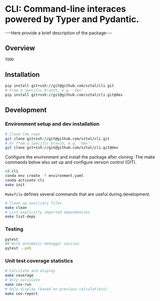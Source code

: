 # CLI: Command-line interaces powered by Typer and Pydantic.

---Here provide a brief description of the package---

## Overview

```bash
TOOD
```

## Installation

```bash
pip install git+ssh://git@github.com/sztal/cli.git
# From a specific branch, e.g. 'dev'
pip install git+ssh://git@github.com/sztal/cli.git@dev
```




## Development

### Environment setup and dev installation

```bash
# Clone the repo
git clone git+ssh://git@github.com/sztal/cli.git
# Or from a specific branch, e.g. 'dev'
git clone git+ssh://git@github.com/sztal/cli.git@dev
```

Configure the environment and install the package after cloning.
The make commands below also set up and configure version control (GIT).

```bash
cd cli
conda env create -f environment.yaml
conda activate cli
make init
```

`Makefile` defines several commands that are useful during development.

```bash
# Clean up auxiliary files
make clean
# List explicitly imported dependencies
make list-deps
```

### Testing

```bash
pytest
## With automatic debugger session
pytest --pdb
```

### Unit test coverage statistics

```bash
# Calculate and display
make coverage
# Only calculate
make cov-run
# Only display (based on previous calculations)
make cov-report
```
